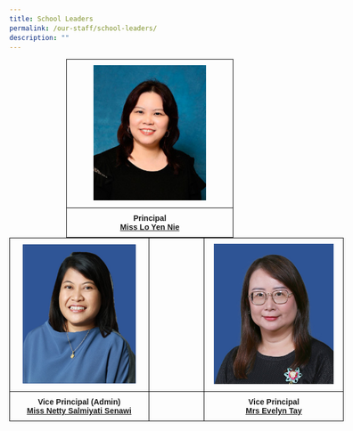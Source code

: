 ```yaml
---
title: School Leaders
permalink: /our-staff/school-leaders/
description: ""
---
```

<style type="text/css">
.tg  {border-collapse:collapse;border-spacing:0;margin:0px auto;}
.tg td{border-color:black;border-style:solid;border-width:1px;font-family:Arial, sans-serif;font-size:14px;
  overflow:hidden;padding:10px 5px;word-break:normal;}
.tg th{border-color:black;border-style:solid;border-width:1px;font-family:Arial, sans-serif;font-size:14px;
  font-weight:normal;overflow:hidden;padding:10px 5px;word-break:normal;}
.tg .tg-wa1i{font-weight:bold;text-align:center;vertical-align:middle}
</style>
<table class="tg" style="undefined;table-layout: fixed; width: 300px">
<colgroup>
<col style="width: 300px">
</colgroup>
<tbody>
  <tr>
    <td class="tg-wa1i"><img src="/images/principal.jpeg" 
     style="width:70%"></td>
  </tr>
  <tr>
    <td class="tg-wa1i">Principal<br><a href="mailto:lo_yen_nie@moe.edu.sg" target="_blank" rel="noopener noreferrer"><span style="text-decoration:underline">Miss Lo Yen Nie</span></a></td>
  </tr>
</tbody>
</table>

<style type="text/css">
.tg  {border-collapse:collapse;border-spacing:0;margin:0px auto;}
.tg td{border-color:black;border-style:solid;border-width:1px;font-family:Arial, sans-serif;font-size:14px;
  overflow:hidden;padding:10px 5px;word-break:normal;}
.tg th{border-color:black;border-style:solid;border-width:1px;font-family:Arial, sans-serif;font-size:14px;
  font-weight:normal;overflow:hidden;padding:10px 5px;word-break:normal;}
.tg .tg-wa1i{font-weight:bold;text-align:center;vertical-align:middle}
.tg .tg-0lax{text-align:left;vertical-align:top}
</style>
<table class="tg" style="undefined;table-layout: fixed; width: 600px">
<colgroup>
<col style="width: 250px">
<col style="width: 100px">
<col style="width: 250px">
</colgroup>
<tbody>
  <tr>
    <td class="tg-wa1i"><img src="/images/vpa.jpeg" 
     style="width:85%"></td>
    <td class="tg-0lax"></td>
    <td class="tg-wa1i"><img src="/images/Mrs%20Evelyn%20Tay.jpeg" 
     style="width:90%"></td>
  </tr>
  <tr>
    <td class="tg-wa1i">Vice Principal (Admin)<br><a href="mailto:netty_salmiyati_senawi@schools.gov.sg" target="_blank" rel="noopener noreferrer"><span style="text-decoration:underline">Miss Netty Salmiyati Senawi</span></a></td>
    <td class="tg-0lax"></td>
    <td class="tg-wa1i">Vice Principal<br><a href="mailto:evelyn_goh@schools.gov.sg" target="_blank" rel="noopener noreferrer"><span style="text-decoration:underline">Mrs Evelyn Tay</span></a></td>
  </tr>
</tbody>
</table>